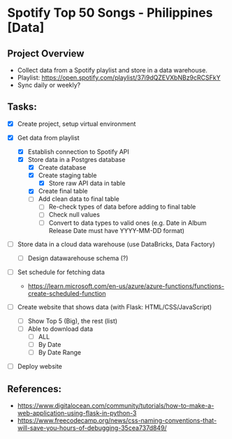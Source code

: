# Spotify Top 50 Songs - Philippines [Data]

## Project Overview

- Collect data from a Spotify playlist and store in a data warehouse.
- Playlist: https://open.spotify.com/playlist/37i9dQZEVXbNBz9cRCSFkY
- Sync daily or weekly?

## Tasks:

- [x] Create project, setup virtual environment
- [x] Get data from playlist

  - [x] Establish connection to Spotify API
  - [x] Store data in a Postgres database
    - [x] Create database
    - [x] Create staging table
      - [x] Store raw API data in table
    - [x] Create final table
    - [ ] Add clean data to final table
      - [ ] Re-check types of data before adding to final table
      - [ ] Check null values
      - [ ] Convert to data types to valid ones (e.g. Date in Album Release Date must have YYYY-MM-DD format)

- [ ] Store data in a cloud data warehouse (use DataBricks, Data Factory)
  - [ ] Design datawarehouse schema (?)
- [ ] Set schedule for fetching data
  - https://learn.microsoft.com/en-us/azure/azure-functions/functions-create-scheduled-function
- [ ] Create website that shows data (with Flask: HTML/CSS/JavaScript)
  - [ ] Show Top 5 (Big), the rest (list)
  - [ ] Able to download data
    - [ ] ALL
    - [ ] By Date
    - [ ] By Date Range
- [ ] Deploy website

## References:

- https://www.digitalocean.com/community/tutorials/how-to-make-a-web-application-using-flask-in-python-3
- https://www.freecodecamp.org/news/css-naming-conventions-that-will-save-you-hours-of-debugging-35cea737d849/
